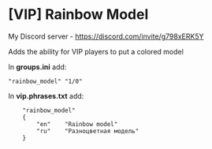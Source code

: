# [VIP] Rainbow Model
My Discord server - https://discord.com/invite/g798xERK5Y

Adds the ability for VIP players to put a colored model

In **groups.ini** add:
```
"rainbow_model" "1/0"
```

In **vip.phrases.txt** add:
```
	"rainbow_model"
	{
		"en"	"Rainbow model"
		"ru"	"Разноцветная модель"
	}
```